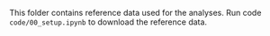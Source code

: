 This folder contains reference data used for the analyses. Run code `code/00_setup.ipynb` to download the reference data.
